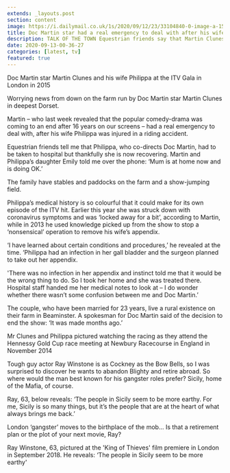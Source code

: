 ```yaml
---
extends: _layouts.post
section: content
image: https://i.dailymail.co.uk/1s/2020/09/12/23/33104840-0-image-a-152_1599949436026.jpg 
title: Doc Martin star had a real emergency to deal with after his wife was injured in a riding accident 
description: TALK OF THE TOWN Equestrian friends say that Martin Clunes wife Philippa, who co-directs Doc Martin, had to be taken to hospital but thankfully she is now recovering. 
date: 2020-09-13-00-36-27 
categories: [latest, tv] 
featured: true 
--- 
```

Doc Martin star Martin Clunes and his wife Philippa at the ITV Gala in London in 2015

Worrying news from down on the farm run by Doc Martin star Martin Clunes in deepest Dorset.

Martin – who last week revealed that the popular comedy-drama was coming to an end after 16 years on our screens – had a real emergency to deal with, after his wife Philippa was injured in a riding accident.

Equestrian friends tell me that Philippa, who co-directs Doc Martin, had to be taken to hospital but thankfully she is now recovering. Martin and Philippa’s daughter Emily told me over the phone: ‘Mum is at home now and is doing OK.’

The family have stables and paddocks on the farm and a show-jumping field.

Philippa’s medical history is so colourful that it could make for its own episode of the ITV hit. Earlier this year she was struck down with coronavirus symptoms and was ‘locked away for a bit’, according to Martin, while in 2013 he used knowledge picked up from the show to stop a ‘nonsensical’ operation to remove his wife’s appendix.

‘I have learned about certain conditions and procedures,’ he revealed at the time. ‘Philippa had an infection in her gall bladder and the surgeon planned to take out her appendix. 

'There was no infection in her appendix and instinct told me that it would be the wrong thing to do. So I took her home and she was treated there. Hospital staff handed me her medical notes to look at – I do wonder whether there wasn’t some confusion between me and Doc Martin.’

The couple, who have been married for 23 years, live a rural existence on their farm in Beaminster. A spokesman for Doc Martin said of the decision to end the show: ‘It was made months ago.’

Mr Clunes and Philippa pictured watching the racing as they attend the Hennessy Gold Cup race meeting at Newbury Racecourse in England in November 2014

Tough guy actor Ray Winstone is as Cockney as the Bow Bells, so I was surprised to discover he wants to abandon Blighty and retire abroad. So where would the man best known for his gangster roles prefer? Sicily, home of the Mafia, of course.

Ray, 63, below reveals: ‘The people in Sicily seem to be more earthy. For me, Sicily is so many things, but it’s the people that are at the heart of what always brings me back.’

London ‘gangster’ moves to the birthplace of the mob... Is that a retirement plan or the plot of your next movie, Ray?

Ray Winstone, 63, pictured at the 'King of Thieves' film premiere in London in September 2018. He reveals: ‘The people in Sicily seem to be more earthy'

